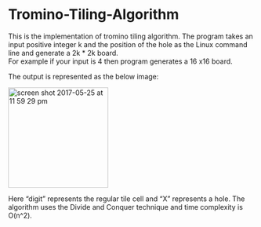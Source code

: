 # Tromino-Tiling-Algorithm

This is the implementation of tromino tiling algorithm. 
The program takes an input positive integer k and the position of the hole as the Linux command line and generate 
a 2k * 2k board.  
For example if your input is 4 then program generates a 16 x16 board. 

The output is represented as the below image:

<img width="204" alt="screen shot 2017-05-25 at 11 59 29 pm" src="https://cloud.githubusercontent.com/assets/23372809/26480327/10dc4ce0-41a7-11e7-8d85-b70b867c012b.png">

Here “digit” represents the regular tile cell and “X” represents a hole.
The algorithm uses the Divide and Conquer technique and time complexity is O(n^2).
